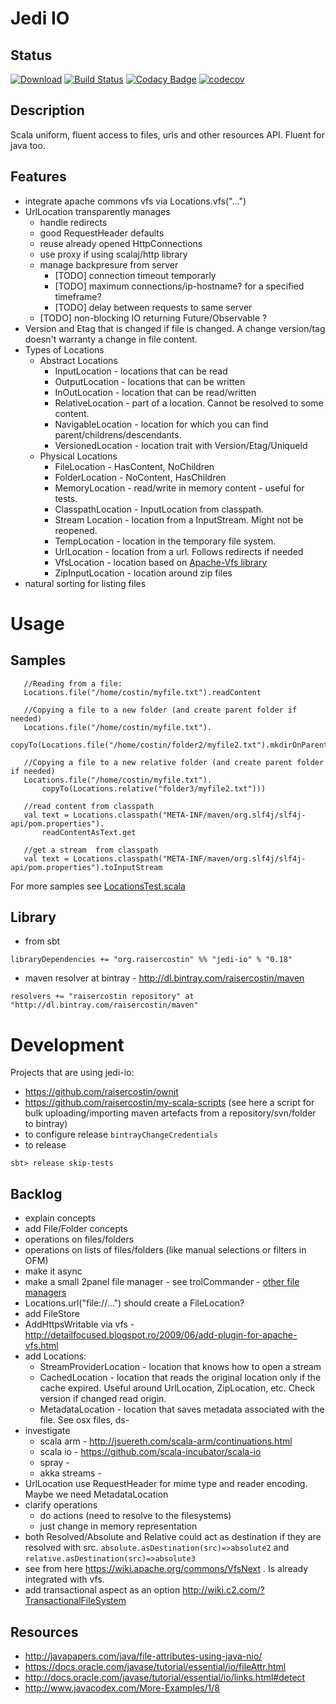 # Jedi IO

## Status
[![Download](https://api.bintray.com/packages/raisercostin/maven/jedi-io/images/download.svg)](https://bintray.com/raisercostin/maven/jedi-io/_latestVersion)
[![Build Status](https://travis-ci.org/raisercostin/jedi-io.svg?branch=master)](https://travis-ci.org/raisercostin/jedi-io)
[![Codacy Badge](https://www.codacy.com/project/badge/5cc4b6b21f694317ab8beec05342c7b5)](https://www.codacy.com/app/raisercostin/jedi-io)
[![codecov](https://codecov.io/gh/raisercostin/jedi-io/branch/master/graph/badge.svg)](https://codecov.io/gh/raisercostin/jedi-io)
<!--[![codecov.io](http://codecov.io/github/raisercostin/jedi-io/coverage.svg?branch=master)](http://codecov.io/github/raisercostin/jedi-io?branch=master)-->

## Description
Scala uniform, fluent access to files, urls and other resources API. Fluent for java too.

## Features
- integrate apache commons vfs via Locations.vfs("...")
- UrlLocation transparently manages
  - handle redirects
  - good RequestHeader defaults
  - reuse already opened HttpConnections
  - use proxy if using scalaj/http library
  - manage backpresure from server
    - [TODO] connection timeout temporarly
    - [TODO] maximum connections/ip-hostname? for a specified timeframe?
    - [TODO] delay between requests to same server
  - [TODO] non-blocking IO returning Future/Observable ?
- Version and Etag that is changed if file is changed. A change version/tag doesn't warranty a change in file content.
- Types of Locations
  - Abstract Locations
    - InputLocation - locations that can be read
    - OutputLocation - locations that can be written
    - InOutLocation - location that can be read/written
    - RelativeLocation - part of a location. Cannot be resolved to some content.
    - NavigableLocation - location for which you can find parent/childrens/descendants.
    - VersionedLocation - location trait with Version/Etag/UniqueId
  - Physical Locations
    - FileLocation - HasContent, NoChildren
    - FolderLocation - NoContent, HasChildren
    - MemoryLocation - read/write in memory content - useful for tests.
    - ClasspathLocation - InputLocation from classpath.
    - Stream Location - location from a InputStream. Might not be reopened.
    - TempLocation - location in the temporary file system.
    - UrlLocation - location from a url. Follows redirects if needed
    - VfsLocation - location based on [Apache-Vfs library](https://commons.apache.org/proper/commons-vfs/filesystems.html)
    - ZipInputLocation - location around zip files
- natural sorting for listing files

# Usage
## Samples
 ```
	//Reading from a file:
	Locations.file("/home/costin/myfile.txt").readContent

	//Copying a file to a new folder (and create parent folder if needed)
	Locations.file("/home/costin/myfile.txt").
		copyTo(Locations.file("/home/costin/folder2/myfile2.txt").mkdirOnParentIfNecessary))

 	//Copying a file to a new relative folder (and create parent folder if needed)
	Locations.file("/home/costin/myfile.txt").
		copyTo(Locations.relative("folder3/myfile2.txt")))

	//read content from classpath
    val text = Locations.classpath("META-INF/maven/org.slf4j/slf4j-api/pom.properties").
		readContentAsText.get

	//get a stream  from classpath
    val text = Locations.classpath("META-INF/maven/org.slf4j/slf4j-api/pom.properties").toInputStream
 ```

For more samples see [LocationsTest.scala](src/test/scala/org/raisercostin/util/io/LocationsTest.scala)

## Library
 - from sbt

 ```
 libraryDependencies += "org.raisercostin" %% "jedi-io" % "0.18"
 ```
 - maven resolver at bintray - http://dl.bintray.com/raisercostin/maven

 ```
 resolvers += "raisercostin repository" at "http://dl.bintray.com/raisercostin/maven"
 ```

# Development

Projects that are using jedi-io:
 - https://github.com/raisercostin/ownit
 - https://github.com/raisercostin/my-scala-scripts (see here a script for bulk uploading/importing maven artefacts from a repository/svn/folder to bintray)
 - to configure release
     ```bintrayChangeCredentials```
 - to release

 ```
 sbt> release skip-tests
 ```

## Backlog
 - explain concepts
 - add File/Folder concepts
 - operations on files/folders
 - operations on lists of files/folders (like manual selections or filters in OFM)
 - make it async
 - make a small 2panel file manager - see trolCommander - [other file managers](https://en.wikipedia.org/wiki/Comparison_of_file_managers)
 - Locations.url("file://...") should create a FileLocation?
 - add FileStore
 - AddHttpsWritable via vfs - http://detailfocused.blogspot.ro/2009/06/add-plugin-for-apache-vfs.html
 - add Locations:
   - StreamProviderLocation - location that knows how to open a stream
   - CachedLocation - location that reads the original location only if the cache expired. Useful around UrlLocation, ZipLocation, etc. Check version if changed read origin.
   - MetadataLocation - location that saves metadata associated with the file. See osx files, ds-
 - investigate
   - scala arm - http://jsuereth.com/scala-arm/continuations.html
   - scala io - https://github.com/scala-incubator/scala-io
   - spray -
   - akka streams -
 - UrlLocation use RequestHeader for mime type and reader encoding. Maybe we need MetadataLocation
 - clarify operations
   - do actions (need to resolve to the filesystems)
   - just change in memory representation
 - both Resolved/Absolute and Relative could act as destination if they are resolved with src. `absolute.asDestination(src)=>absolute2` and `relative.asDestination(src)=>absolute3`
 - see from here https://wiki.apache.org/commons/VfsNext . Is already integrated with vfs.  
 - add transactional aspect as an option http://wiki.c2.com/?TransactionalFileSystem

## Resources
 - http://javapapers.com/java/file-attributes-using-java-nio/
 - https://docs.oracle.com/javase/tutorial/essential/io/fileAttr.html
 - http://docs.oracle.com/javase/tutorial/essential/io/links.html#detect
 - http://www.javacodex.com/More-Examples/1/8
